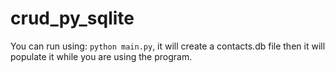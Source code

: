 # crud_py_sqlite

You can run using: `python main.py`, it will create a contacts.db file then it will populate it while you are using the program.